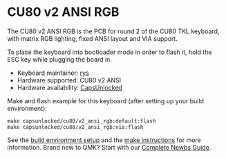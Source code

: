 # CU80 v2 ANSI RGB

The CU80 v2 ANSI RGB is the PCB for round 2 of the CU80 TKL keyboard, with matrix RGB lighting, fixed ANSI layout and VIA support.

To place the keyboard into bootloader mode in order to flash it, hold the ESC key while plugging the board in.

* Keyboard maintainer: [rys](https://github.com/rys)
* Hardware supported: CU80 v2 ANSI
* Hardware availability: [CapsUnlocked](https://caps-unlocked.com/cu80-round-2/)

Make and flash example for this keyboard (after setting up your build environment):

    make capsunlocked/cu80/v2_ansi_rgb:default:flash
    make capsunlocked/cu80/v2_ansi_rgb:via:flash
    
See the [build environment setup](https://docs.qmk.fm/#/getting_started_build_tools) and the [make instructions](https://docs.qmk.fm/#/getting_started_make_guide) for more information. Brand new to QMK? Start with our [Complete Newbs Guide](https://docs.qmk.fm/#/newbs).
